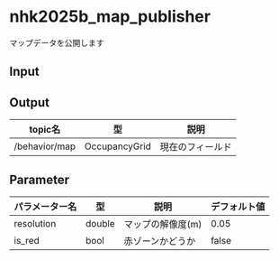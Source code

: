 # nhk2025b_map_publisher
マップデータを公開します

## Input

## Output

| topic名 | 型 | 説明 |
| - | - | - |
| /behavior/map | OccupancyGrid | 現在のフィールド |

## Parameter
| パラメーター名 | 型 | 説明 | デフォルト値 |
| - | - | - | - |
| resolution | double | マップの解像度(m) | 0.05 |
| is_red | bool | 赤ゾーンかどうか | false |